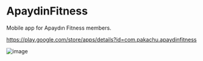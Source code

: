 # ApaydinFitness
Mobile app for Apaydın Fitness members.

https://play.google.com/store/apps/details?id=com.pakachu.apaydinfitness

![image](https://user-images.githubusercontent.com/36519570/217774130-49542b4a-5623-4a2e-8c08-aa496d048376.png)
